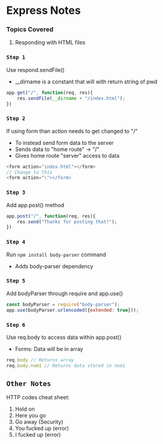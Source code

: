 # Express Notes

### Topics Covered

1. Responding with HTML files

### `Step 1`

Use respond.sendFile()
* __dirname is a constant that will with return string of pwd

```javascript
app.get("/", function(req, res){
    res.sendFile(__dirname + "/index.html");
})
```

### `Step 2`

If using form than action needs to get changed to "/"
* To instead send form data to the server
* Sends data to "home route" -> "/"
* Gives home route "server" access to data

```javascript
<form action="index.html"></form>
// Change to this
<form action="\"></form>
```

### `Step 3`

Add app.post() method

```javascript
app.post("/", function(req, res){
    res.send("Thanks for posting that!");
})
```

### `Step 4`

Run `npm install body-parser` command
* Adds body-parser dependency

### `Step 5`

Add bodyParser through require and app.use()

```javascript
const bodyParser = require("body-parser");
app.use(bodyParser.urlencoded({extended: true}));
```

### `Step 6`

Use req.body to access data within app.post()
* Forms: Data will be in array

```javascript
req.body // Returns array
req.body.num1 // Returns data stored in num1
```


## `Other Notes`

HTTP codes cheat sheet:

1. Hold on
2. Here you go
3. Go away (Security)
4. You fucked up (error)
5. I fucked up (error)
